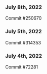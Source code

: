 ### July 8th, 2022

Commit #250670

### July 5th, 2022

Commit #314353


### July 4th, 2022

Commit #72281
